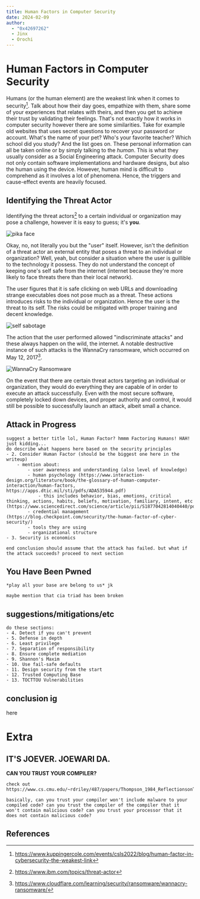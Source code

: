 ```yaml
---
title: Human Factors in Computer Security
date: 2024-02-09
author:
  - "0x42697262"
  - Jinx
  - Orochi
---
```


# Human Factors in Computer Security

Humans (or the human element) are the weakest link when it comes to security[^1]. Talk about how their day goes, empathize with them, share some of your experiences that relates with theirs, and then you get to achieve their trust by validating their feelings. That's not exactly how it works in computer security however there are some similarities. Take for example old websites that uses secret questions to recover your password or account. What's the name of your pet? Who's your favorite teacher? Which school did you study? And the list goes on. These personal information can all be taken online or by simply talking to the _human_. This is what they usually consider as a Social Engineering attack. Computer Security does not only contain software implementations and hardware designs, but also the human using the device. However, human mind is difficult to comprehend as it involves a lot of phenomena. Hence, the triggers and cause-effect events are heavily focused.

## Identifying the Threat Actor

Identifying the threat actors[^2] to a certain individual or organization may pose a challenge, however it is easy to guess; it's **you**.

![pika face](./pikaface.png)

Okay, no, not literally you but the "user" itself. However, isn't the definition of a threat actor an external entity that poses a threat to an individual or organization? Well, yeah, but consider a situation where the user is guillible to the technology it possess. They do not understand the concept of keeping one's self safe from the internet (internet because they're more likely to face threats there than their local network).

The user figures that it is safe clicking on web URLs and downloading strange executables does not pose much as a threat. These actions introduces risks to the individual or organization. Hence the user is the threat to its self. The risks could be mitigated with proper training and decent knowledge.

![self sabotage](./selfsabotage.png)

The action that the user performed allowed "indiscriminate attacks" and these always happen on the wild, the internet. A notable destructive instance of such attacks is the WannaCry ransomware, which occurred on May 12, 2017[^3].

![WannaCry Ransomware](./wannacry.png)

On the event that there are certain threat actors targeting an individual or organization, they would do everything they are capable of in order to execute an attack successfully. Even with the most secure software, completely locked down devices, and proper authority and control, it would still be possible to successfully launch an attack, albeit small a chance.

## Attack in Progress

```
suggest a better title lol, Human Factor? hmmm Factoring Humans! HAH! just kidding...
do describe what happens here based on the security principles
- 2. Consider Human Factor (should be the biggest one here in the writeup)
    - mention about:
        - user awareness and understanding (also level of knowledge)
        - human psychology (https://www.interaction-design.org/literature/book/the-glossary-of-human-computer-interaction/human-factors, https://apps.dtic.mil/sti/pdfs/ADA535944.pdf)
            - this includes behavior, bias, emotions, critical thinking, actions, habits, beliefs, motivation, familiary, intent, etc (https://www.sciencedirect.com/science/article/pii/S1877042814040440/pdf)
        - credential management (https://blog.checkpoint.com/security/the-human-factor-of-cyber-security/)
        - tools they are using
        - organizational structure
- 3. Security is economics

end conclusion should assume that the attack has failed. but what if the attack succeeds? proceed to next section
```

## You Have Been Pwned

```
*play all your base are belong to us* jk

maybe mention that cia triad has been broken
```

## suggestions/mitigations/etc

```
do these sections:
- 4. Detect if you can't prevent
- 5. Defense in depth
- 6. Least privilege
- 7. Separation of responsibility
- 8. Ensure complete mediation
- 9. Shannon's Maxim
- 10. Use fail-safe defaults
- 11. Design security from the start
- 12. Trusted Computing Base
- 13. TOCTTOU Vulnerabilities
```

## conclusion ig

here

# Extra

## IT'S JOEVER. JOEWARI DA.

**CAN YOU TRUST YOUR COMPILER?**

```
check out
https://www.cs.cmu.edu/~rdriley/487/papers/Thompson_1984_ReflectionsonTrustingTrust.pdf

basically, can you trust your compiler won't include malware to your compiled code? can you trust the compiler of the compiler that it won't contain malicious code? can you trust your processor that it does not contain malicious code?
```

## References

[^1]: https://www.kuppingercole.com/events/csls2022/blog/human-factor-in-cybersecurity-the-weakest-link
[^2]: https://www.ibm.com/topics/threat-actor
[^3]: https://www.cloudflare.com/learning/security/ransomware/wannacry-ransomware/
